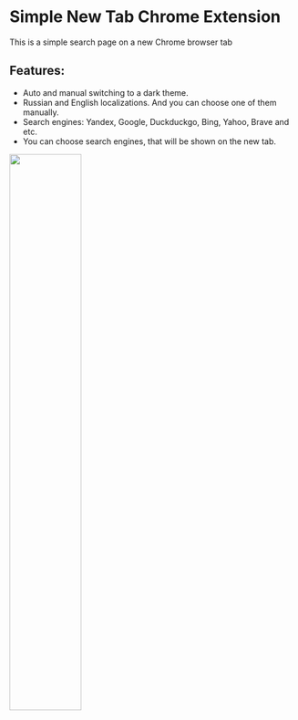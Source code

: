 <h1>Simple New Tab Chrome Extension</h1>

This is a simple search page on a new Chrome browser tab
<h2>Features: </h2>

- Auto and manual switching to a dark theme.
- Russian and English localizations. And you can choose one of them manually.
- Search engines: Yandex, Google, Duckduckgo, Bing, Yahoo, Brave and etc.
- You can choose search engines, that will be shown on the new tab.

<img src="https://github.com/asgorlov/simple-new-tab-chrome-extension/assets/48188924/ca434a86-3ae0-4726-8d18-d3a2f3ccb006" heigt="50%" width="50%"></img>